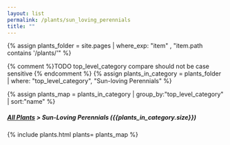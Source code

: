 ```yaml
---
layout: list                                                            
permalink: /plants/sun_loving_perennials
title: ""
---
```


{% assign plants_folder = site.pages | where_exp: "item" , "item.path contains '/plants/'" %}

{% comment %}TODO top_level_category compare should not be case sensitive {% endcomment %}
{% assign plants_in_category = plants_folder | where: "top_level_category", "Sun-loving Perennials" %}

{% assign plants_map = plants_in_category | group_by:"top_level_category" | sort:"name" %}

<h5>
	<a href="{{ "/plants/" | prepend:site.baseurl }}">All Plants</a> > 
	Sun-Loving Perennials ({{plants_in_category.size}})
</h5>
	
{% include plants.html 
	plants= plants_map 
%}

